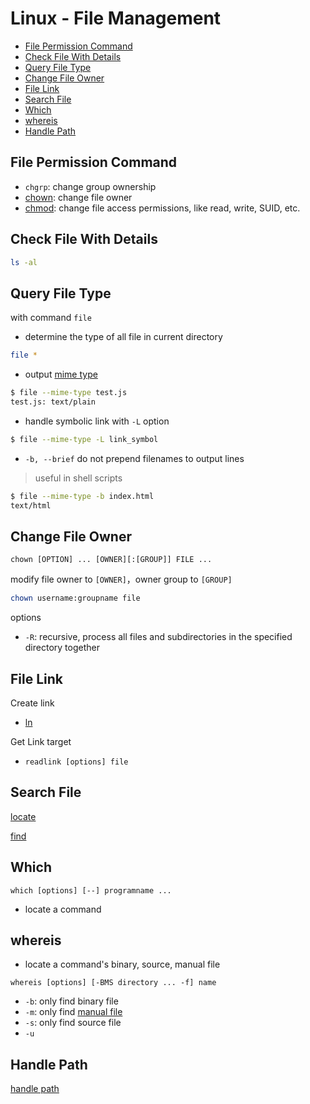 # Linux - File Management

* [File Permission Command](#file-permission-command)
* [Check File With Details](#check-file-with-details)
* [Query File Type](#query-file-type)
* [Change File Owner](#change-file-owner)
* [File Link](#file-link)
* [Search File](#search-file)
* [Which](#which)
* [whereis](#whereis)
* [Handle Path](#handle-path)

## File Permission Command

- `chgrp`: change group ownership
- [chown](linux-command-chown.md): change file owner
- [chmod](linux-command-chmod.md): change file access permissions, like read, write, SUID, etc. 

## Check File With Details

```sh
ls -al
```

## Query File Type

with command `file`

- determine the type of all file in current directory

```bash
file *
```

- output [mime type](computer-network-mime-type.md)

```sh
$ file --mime-type test.js
test.js: text/plain
```

- handle symbolic link with `-L` option

```sh
$ file --mime-type -L link_symbol
```

- `-b, --brief` do not prepend filenames to output lines

> useful in shell scripts

```sh
$ file --mime-type -b index.html
text/html
```

## Change File Owner

`chown [OPTION] ... [OWNER][:[GROUP]] FILE ...`

modify file owner to `[OWNER]`，owner group to `[GROUP]`

```bash
chown username:groupname file
```

options

- `-R`: recursive, process all files and subdirectories in the specified directory together

## File Link

Create link

- [ln](linux-ln.md)

Get Link target

- `readlink [options] file`

## Search File

[locate](linux-locate.md)

[find](linux-find.md)

## Which

`which [options] [--] programname ...`

- locate a command

## whereis

- locate a command's binary, source, manual file

```shell
whereis [options] [-BMS directory ... -f] name
```

- `-b`: only find binary file
- `-m`: only find [manual file]()
- `-s`: only find source file
- `-u`

## Handle Path

[handle path](linux-command-handle-path.md)


